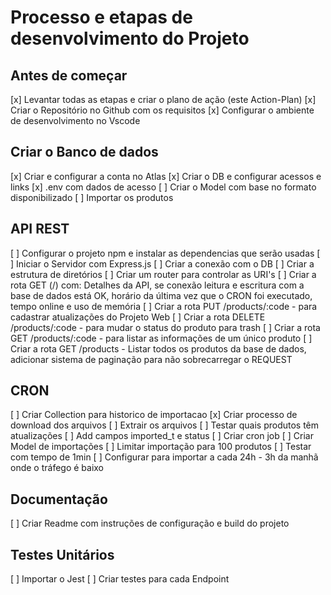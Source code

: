 # Processo e etapas de desenvolvimento do Projeto

## Antes de começar
[x] Levantar todas as etapas e criar o plano de ação (este Action-Plan)
[x] Criar o Repositório no Github com os requisitos
[x] Configurar o ambiente de desenvolvimento no Vscode


## Criar o Banco de dados
[x] Criar e configurar a conta no Atlas
[x] Criar o DB e configurar acessos e links
[x] .env com dados de acesso
[ ] Criar o Model com base no formato disponibilizado
[ ] Importar os produtos

## API REST
[ ] Configurar o projeto npm e instalar as dependencias que serão usadas
[ ] Iniciar o Servidor com Express.js
[ ] Criar a conexão com o DB
[ ] Criar a estrutura de diretórios
[ ] Criar um router para controlar as URI's
[ ] Criar a rota GET (/) com: Detalhes da API, se conexão leitura e escritura com a base de dados está OK, horário da última vez que o CRON foi executado, tempo online e uso de memória
[ ] Criar a rota PUT /products/:code - para cadastrar atualizações do Projeto Web
[ ] Criar a rota DELETE /products/:code - para mudar o status do produto para trash
[ ] Criar a rota GET /products/:code - para listar as informações de um único produto
[ ] Criar a rota GET /products - Listar todos os produtos da base de dados, adicionar sistema de paginação para não sobrecarregar o REQUEST

## CRON
[ ] Criar Collection para historico de importacao
[x] Criar processo de download dos arquivos
[ ] Extrair os arquivos
[ ] Testar quais produtos têm atualizações
[ ] Add campos imported_t e status
[ ] Criar cron job
[ ] Criar Model de importações
[ ] Limitar importação para 100 produtos
[ ] Testar com tempo de 1min
[ ] Configurar para importar a cada 24h - 3h da manhã onde o tráfego é baixo

## Documentação
[ ] Criar Readme com instruções de configuração e build do projeto

## Testes Unitários
[ ] Importar o Jest
[ ] Criar testes para cada Endpoint
